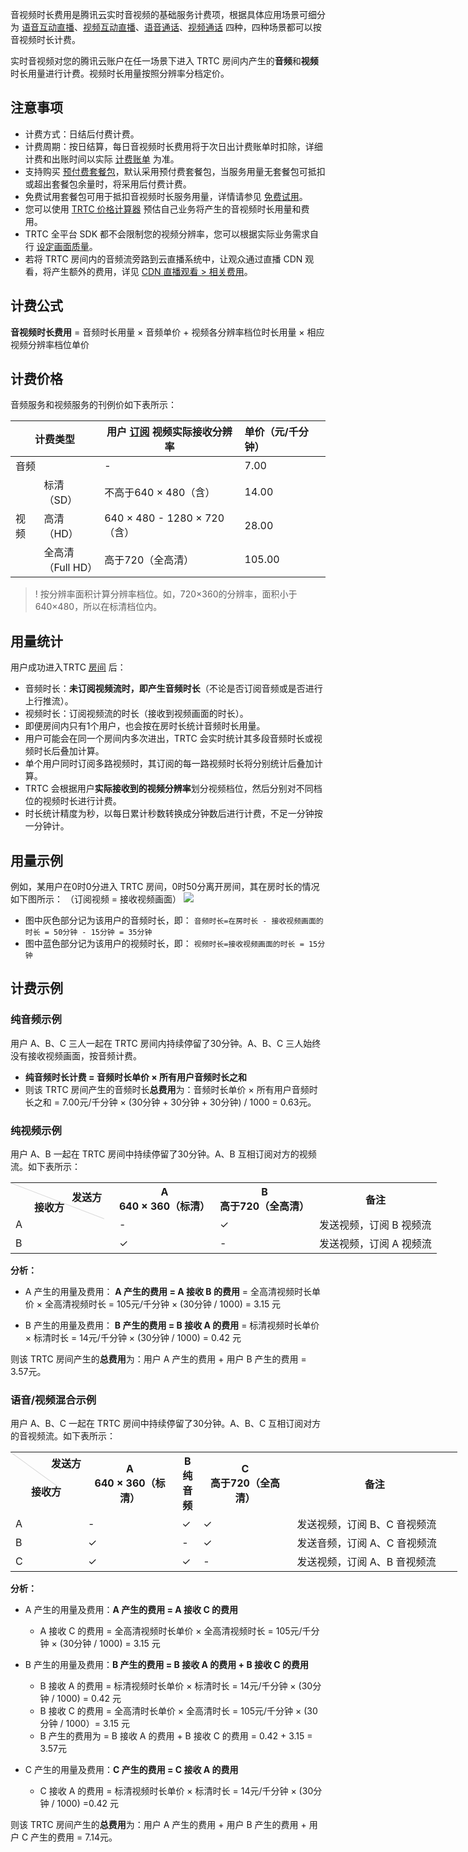 音视频时长费用是腾讯云实时音视频的基础服务计费项，根据具体应用场景可细分为 [语音互动直播](https://cloud.tencent.com/document/product/647/46252#.E8.AF.AD.E9.9F.B3.E4.BA.92.E5.8A.A8.E7.9B.B4.E6.92.AD)、[视频互动直播](https://cloud.tencent.com/document/product/647/46252#.E8.A7.86.E9.A2.91.E4.BA.92.E5.8A.A8.E7.9B.B4.E6.92.AD)、[语音通话](https://cloud.tencent.com/document/product/647/46252#.E8.AF.AD.E9.9F.B3.E9.80.9A.E8.AF.9D)、[视频通话](https://cloud.tencent.com/document/product/647/46252#.E8.A7.86.E9.A2.91.E9.80.9A.E8.AF.9D) 四种，四种场景都可以按音视频时长计费。

实时音视频对您的腾讯云账户在任一场景下进入 TRTC 房间内产生的**音频**和**视频**时长用量进行计费。视频时长用量按照分辨率分档定价。

## 注意事项

- 计费方式：日结后付费计费。
- 计费周期：按日结算，每日音视频时长费用将于次日出计费账单时扣除，详细计费和出账时间以实际 [计费账单](https://console.cloud.tencent.com/expense/bill/overview) 为准。
- 支持购买 [预付费套餐包](https://cloud.tencent.com/document/product/647/44247)，默认采用预付费套餐包，当服务用量无套餐包可抵扣或超出套餐包余量时，将采用后付费计费。
- 免费试用套餐包可用于抵扣音视频时长服务用量，详情请参见 [免费试用](https://cloud.tencent.com/document/product/647/44360)。
- 您可以使用 [TRTC 价格计算器](https://buy.cloud.tencent.com/price/trtc/calculator) 预估自己业务将产生的音视频时长用量和费用。
- TRTC 全平台 SDK 都不会限制您的视频分辨率，您可以根据实际业务需求自行 [设定画面质量](https://cloud.tencent.com/document/product/647/32236)。
- 若将 TRTC 房间内的音频流旁路到云直播系统中，让观众通过直播 CDN 观看，将产生额外的费用，详见 [CDN 直播观看 > 相关费用](https://cloud.tencent.com/document/product/647/16826#expense)。
[](id:formula)
## 计费公式
**音视频时长费用** = 音频时长用量 × 音频单价 + 视频各分辨率档位时长用量 × 相应视频分辨率档位单价

[](id:price)
## 计费价格
音频服务和视频服务的刊例价如下表所示：

<table>
<thead>
<tr>
<th colspan=2>计费类型</th>
    <th>用户 <a href=https://cloud.tencent.com/document/product/647/46351#.E8.AE.A2.E9.98.85>订阅</a> 视频实际接收分辨率</th>
<th align="left">单价（元/千分钟）</th>
</tr>
</thead>
<tbody><tr>
<td colspan=2>音频</td>
<td>-</td>
<td align="left">7.00</td>
</tr>
<tr>
<td rowspan=3>视频</td>
<td>标清<br>（SD）</td>
<td>不高于640 × 480（含）</td>
<td align="left">14.00</td>
</tr>
<tr>
<td>高清<br>（HD）</td>
<td>640 × 480 - 1280 × 720（含）</td>
<td align="left">28.00</td>
</tr>
<tr>
<td>全高清<br>（Full HD）</td>
<td>高于720（全高清）</td>
<td align="left">105.00</td>
</tr>
</tbody></table>

>!  按分辨率面积计算分辨率档位。如，720×360的分辨率，面积小于640×480，所以在标清档位内。

[](id:count)
## 用量统计
用户成功进入TRTC  [房间](https://cloud.tencent.com/document/product/647/46351#.E6.88.BF.E9.97.B4) 后：

- 音频时长：**未订阅视频流时，即产生音频时长**（不论是否订阅音频或是否进行上行推流）。
- 视频时长：订阅视频流的时长（接收到视频画面的时长）。
- 即便房间内只有1个用户，也会按在房时长统计音频时长用量。
- 用户可能会在同一个房间内多次进出，TRTC 会实时统计其多段音频时长或视频时长后叠加计算。
- 单个用户同时订阅多路视频时，其订阅的每一路视频时长将分别统计后叠加计算。
- TRTC 会根据用户**实际接收到的视频分辨率**划分视频档位，然后分别对不同档位的视频时长进行计费。
- 时长统计精度为秒，以每日累计秒数转换成分钟数后进行计费，不足一分钟按一分钟计。

[](id:u_example)
## 用量示例
例如，某用户在0时0分进入 TRTC 房间，0时50分离开房间，其在房时长的情况如下图所示：
（订阅视频 = 接收视频画面）
![](https://qcloudimg.tencent-cloud.cn/raw/c93421c38be359422bef6a3d59bf551a.png)
- 图中灰色部分记为该用户的音频时长，即：
`音频时长=在房时长 - 接收视频画面的时长 = 50分钟 - 15分钟 = 35分钟`
- 图中蓝色部分记为该用户的视频时长，即：
`视频时长=接收视频画面的时长 = 15分钟 `


[](id:example)
## 计费示例
[](id:voice_eg)
### 纯音频示例
用户 A、B、C 三人一起在 TRTC 房间内持续停留了30分钟。A、B、C 三人始终没有接收视频画面，按音频计费。

- **纯音频时长计费 = 音频时长单价 × 所有用户音频时长之和**
- 则该 TRTC 房间产生的音频时长**总费用**为：音频时长单价 × 所有用户音频时长之和 = 7.00元/千分钟 × (30分钟 + 30分钟 + 30分钟) / 1000 = 0.63元。

[](id:video_eg)
### 纯视频示例
用户 A、B 一起在 TRTC 房间中持续停留了30分钟。A、B 互相订阅对方的视频流。如下表所示：
<table style="width:715px;">
<style>.markdown-text-box table td, .markdown-text-box table th {text-align: center;}
.tablestyle{position:absolute;width:1px;height:160px;top:0;left:0;background-color: #d9d9d9;transform:rotate(-69deg);transform-origin:top;}
.th1{position:absolute;right:20px;top:10px;}
.th2{position:absolute;right:80px;top:30px)
</style>
<tr>
<th style ="position:relative;width:150px" >
  <div class="tablestyle"></div>
  <div class="th1">发送方</div>
  <div class="th2">接收方</div></th>
  <th>A<br>640 × 360（标清）</th>
  <th>B<br>高于720（全高清）</th>
  <th>备注</th>
</tr><tr>
  <td>A</td>
  <td>-</td>
  <td>&#10003;</td>
  <td>发送视频，订阅 B 视频流</td>
</tr><tr>
  <td>B</td>
  <td>&#10003;</td>
  <td>-</td>
  <td>发送视频，订阅 A 视频流</td>
</tr></table>

**分析：**
- A 产生的用量及费用：
**A 产生的费用 = A 接收 B 的费用** = 全高清视频时长单价 × 全高清视频时长 = 105元/千分钟 × (30分钟 / 1000) = 3.15 元

- B 产生的用量及费用：
**B 产生的费用 = B 接收 A 的费用** = 标清视频时长单价 × 标清时长 = 14元/千分钟 × (30分钟 / 1000) = 0.42 元

则该 TRTC 房间产生的**总费用**为：用户 A 产生的费用 + 用户 B 产生的费用  = 3.57元。

[](id:mix_eg)
### 语音/视频混合示例

用户 A、B、C 一起在 TRTC 房间中持续停留了30分钟。A、B、C 互相订阅对方的音视频流。如下表所示：

<table style="width:715px;">
<style>.setth {text-align: center;}
.settd{position:absolute;width:1px;height:100px;top:0;left:0;background-color: #d9d9d9;transform:rotate(-54deg);transform-origin:top;}
.th3{position:absolute;right:3px;top:5px;}
.th4{position:absolute;right:35px;top:30px)
</style>
<tr>
<th style ="position:relative;width:100px"  class="setth">
  <div class="settd"></div>
  <div class="th3">发送方</div>
  <div class="th4">接收方</div></th>
  <th width=21%>A<br>640 × 360（标清）</th>
  <th>B<br>纯音频</th>
  <th width=21%>C<br>高于720（全高清）</th>
	<th width=37%>备注</th>
</tr><tr>
  <td>A</td>
  <td>-</td>
  <td>&#10003;</td>
  <td>&#10003;</td>
	<td>发送视频，订阅 B、C 音视频流</td>
</tr><tr>
  <td>B</td>
  <td>&#10003;</td>
  <td>-</td>
  <td>&#10003;</td>
	<td>发送音频，订阅 A、C 音视频流</td>
</tr><tr>
  <td>C</td>
  <td>&#10003;</td>
  <td>&#10003;</td>
  <td>-</td>
	<td>发送视频，订阅 A、B 音视频流</td>
</tr></table>

**分析：**
- A 产生的用量及费用：**A 产生的费用 = A 接收 C 的费用**  
	- A 接收 C 的费用 = 全高清视频时长单价 × 全高清视频时长 = 105元/千分钟 × (30分钟 / 1000) = 3.15 元

- B 产生的用量及费用：**B 产生的费用 = B 接收 A 的费用 + B 接收 C 的费用** 
	- B 接收 A 的费用 = 标清视频时长单价 × 标清时长 = 14元/千分钟 × (30分钟 / 1000) = 0.42 元
	- B 接收 C 的费用 = 全高清时长单价 × 全高清时长 = 105元/千分钟 × (30分钟 / 1000）= 3.15 元
	- B 产生的费用为 = B 接收 A 的费用 + B 接收 C 的费用 = 0.42 + 3.15 = 3.57元

- C 产生的用量及费用：**C 产生的费用 = C 接收 A 的费用** 
	-  C 接收 A 的费用 = 标清视频时长单价 × 标清时长 = 14元/千分钟 × (30分钟 / 1000) =0.42 元


则该 TRTC 房间产生的**总费用**为：用户 A 产生的费用 + 用户 B 产生的费用 + 用户 C 产生的费用  = 7.14元。
